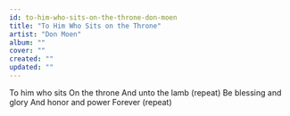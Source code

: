 ```yaml
---
id: to-him-who-sits-on-the-throne-don-moen
title: "To Him Who Sits on the Throne"
artist: "Don Moen"
album: ""
cover: ""
created: ""
updated: ""
---
```


To him who sits
On the throne
And unto the lamb
(repeat)
Be blessing and glory
And honor and power
Forever
(repeat)